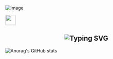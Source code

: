![image](https://user-images.githubusercontent.com/22107794/139580686-887df369-edb8-4bc8-b607-4fbf6d7e4866.gif)

<img src="https://github.com/blackcater/blackcater/raw/main/images/Hi.gif" height="32"/></h1>
<h2 align="center" <a href="https://git.io/typing-svg"><img src="https://readme-typing-svg.herokuapp.com?font=Fira+Code&pause=1000&color=15F793&width=435&lines=Junior+QA+Engineer+from+Russia+%3A)" alt="Typing SVG" /></a></h2>

![Anurag's GitHub stats](https://github-readme-stats.vercel.app/api?username=sawkaqa&show_icons=true&theme=dark)
